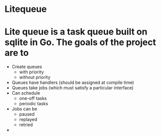 # Litequeue

# Lite queue is a task queue built on sqlite in Go. The goals of the project are to

- Create queues 
  - with priority
  - without priority
- Queues have handlers (should be assigned at compile time)
- Queues take jobs (which must satisfy a particular interface)
- Can schedule 
  - one-off tasks 
  - periodic tasks
- Jobs can be 
  - paused
  - replayed
  - retried
- 

